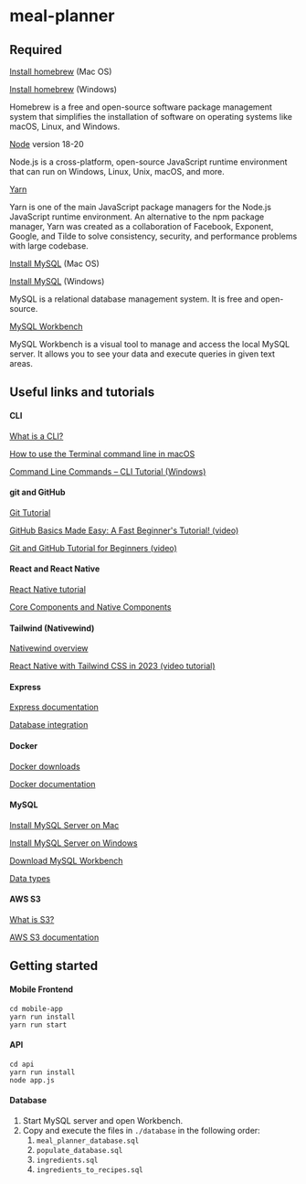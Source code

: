 # meal-planner

## Required

[Install homebrew](https://brew.sh/) (Mac OS)

[Install homebrew](https://blog.devops.dev/how-to-install-homebrew-on-windows-61fe1c2b173) (Windows)

Homebrew is a free and open-source software package management system that simplifies the installation of software on operating systems like macOS, Linux, and Windows.


[Node](https://nodejs.org/en/download/current) version 18-20

Node.js is a cross-platform, open-source JavaScript runtime environment that can run on Windows, Linux, Unix, macOS, and more.

[Yarn](https://classic.yarnpkg.com/lang/en/docs/install/#mac-stable)

Yarn is one of the main JavaScript package managers for the Node.js JavaScript runtime environment. An alternative to the npm package manager, Yarn was created as a collaboration of Facebook, Exponent, Google, and Tilde to solve consistency, security, and performance problems with large codebase.

[Install MySQL](https://dev.mysql.com/doc/refman/8.0/en/macos-installation-pkg.html) (Mac OS)

[Install MySQL](https://dev.mysql.com/doc/refman/8.0/en/windows-installation.html) (Windows)

MySQL is a relational database management system. It is free and open-source.

[MySQL Workbench](https://dev.mysql.com/downloads/workbench/)

MySQL Workbench is a visual tool to manage and access the local MySQL server. It allows you to see your data and execute queries in given text areas.


## Useful links and tutorials

#### CLI
[What is a CLI?](https://www.w3schools.com/whatis/whatis_cli.asp)

[How to use the Terminal command line in macOS](https://macpaw.com/how-to/use-terminal-on-mac)

[Command Line Commands – CLI Tutorial (Windows)](https://www.freecodecamp.org/news/command-line-commands-cli-tutorial/)

#### git and GitHub
[Git Tutorial](https://www.w3schools.com/git/)

[GitHub Basics Made Easy: A Fast Beginner's Tutorial! (video)](https://www.youtube.com/watch?v=Oaj3RBIoGFc)

[Git and GitHub Tutorial for Beginners (video)](https://www.youtube.com/watch?v=tRZGeaHPoaw)

#### React and React Native
[React Native tutorial](https://reactnative.dev/docs/tutorial)

[Core Components and Native Components](https://reactnative.dev/docs/intro-react-native-components)

#### Tailwind (Nativewind)
[Nativewind overview](https://www.nativewind.dev/overview/)

[React Native with Tailwind CSS in 2023 (video tutorial)](https://www.youtube.com/watch?v=UHMyREDtp8s)

#### Express
[Express documentation](https://expressjs.com/en/starter/hello-world.html)

[Database integration](https://expressjs.com/en/guide/database-integration.html#mysql)

#### Docker
[Docker downloads](https://docker.com/)

[Docker documentation](https://docs.docker.com/)

#### MySQL
[Install MySQL Server on Mac](https://dev.mysql.com/doc/refman/8.0/en/macos-installation-pkg.html)

[Install MySQL Server on Windows](https://dev.mysql.com/doc/refman/8.0/en/windows-installation.html)

[Download MySQL Workbench](https://dev.mysql.com/downloads/workbench/)

[Data types](https://dev.mysql.com/doc/refman/8.4/en/data-types.html)

#### AWS S3
[What is S3?](https://cloudian.com/blog/s3-storage-behind-the-scenes/)

[AWS S3 documentation](https://docs.aws.amazon.com/AmazonS3/latest/userguide/Welcome.html)

## Getting started

#### Mobile Frontend
```
cd mobile-app
yarn run install
yarn run start
```

#### API
```
cd api
yarn run install
node app.js
```

#### Database
1. Start MySQL server and open Workbench.
2. Copy and execute the files in `./database` in the following order:
    1. `meal_planner_database.sql`
    2. `populate_database.sql`
    3. `ingredients.sql`
    4. `ingredients_to_recipes.sql`
